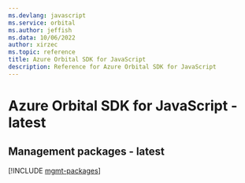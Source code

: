 ```yaml
---
ms.devlang: javascript
ms.service: orbital
ms.author: jeffish
ms.data: 10/06/2022
author: xirzec
ms.topic: reference
title: Azure Orbital SDK for JavaScript
description: Reference for Azure Orbital SDK for JavaScript
---
```

# Azure Orbital SDK for JavaScript - latest

## Management packages - latest
[!INCLUDE [mgmt-packages](orbital-mgmt-index.md)]